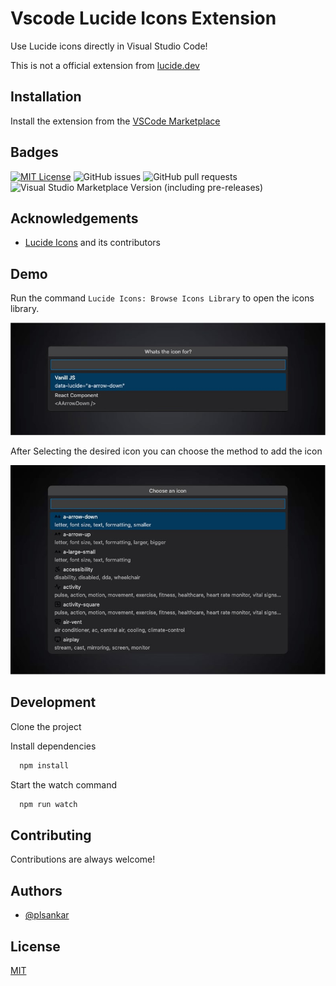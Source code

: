 # Vscode Lucide Icons Extension

Use Lucide icons directly in Visual Studio Code!

This is not a official extension from [lucide.dev](https://lucide.dev/)

## Installation

Install the extension from the [VSCode Marketplace](https://marketplace.visualstudio.com/items?itemName=Lakshmisankar.vscode-lucide-icons)

## Badges

[![MIT License](https://img.shields.io/badge/License-MIT-green.svg)](https://choosealicense.com/licenses/mit/)
![GitHub issues](https://img.shields.io/github/issues/plsankar/vscode-lucide-icons)
![GitHub pull requests](https://img.shields.io/github/issues-pr/plsankar/vscode-lucide-icons)
![Visual Studio Marketplace Version (including pre-releases)](https://img.shields.io/visual-studio-marketplace/v/Lakshmisankar.vscode-lucide-icons)

## Acknowledgements

-   [Lucide Icons](https://lucide.dev/) and its contributors

## Demo

Run the command `Lucide Icons: Browse Icons Library` to open the icons library.

<p align="center" width="100%">
	<img alt="Vscode Lucide Icons Extension" src="vscode-lucide-icons-extension-2.jpg">
</P>

After Selecting the desired icon you can choose the method to add the icon

<p align="center" width="100%">
	<img alt="Vscode Lucide Icons Extension" src="vscode-lucide-icons-extension-1.jpg">
</P>

## Development

Clone the project

Install dependencies

```bash
  npm install
```

Start the watch command

```bash
  npm run watch
```

## Contributing

Contributions are always welcome!

## Authors

-   [@plsankar](https://www.github.com/plsankar)

## License

[MIT](https://choosealicense.com/licenses/mit/)
